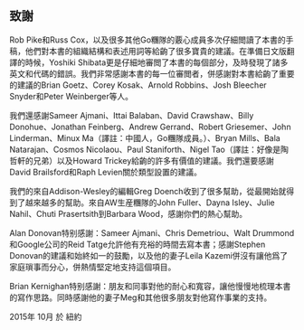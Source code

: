 ## 致謝

Rob Pike和Russ Cox，以及很多其他Go糰隊的覈心成員多次仔細閲讀了本書的手稿，他們對本書的組織結構和表述用詞等給齣了很多寶貴的建議。在準備日文版翻譯的時候，Yoshiki Shibata更是仔細地審閲了本書的每個部分，及時發現了諸多英文和代碼的錯誤。我們非常感謝本書的每一位審閲者，併感謝對本書給齣了重要的建議的Brian Goetz、Corey Kosak、Arnold Robbins、Josh Bleecher Snyder和Peter Weinberger等人。

我們還感謝Sameer Ajmani、Ittai Balaban、David Crawshaw、Billy Donohue、Jonathan Feinberg、Andrew Gerrand、Robert Griesemer、John Linderman、Minux Ma（譯註：中國人，Go糰隊成員。）、Bryan Mills、Bala Natarajan、Cosmos Nicolaou、Paul Staniforth、Nigel Tao（譯註：好像是陶哲軒的兄弟）以及Howard Trickey給齣的許多有價值的建議。我們還要感謝David Brailsford和Raph Levien關於類型設置的建議。

我們的來自Addison-Wesley的編輯Greg Doench收到了很多幫助，從最開始就得到了越來越多的幫助。來自AW生産糰隊的John Fuller、Dayna Isley、Julie Nahil、Chuti Prasertsith到Barbara Wood，感謝你們的熱心幫助。

Alan Donovan特别感謝：Sameer Ajmani、Chris Demetriou、Walt Drummond和Google公司的Reid Tatge允許他有充裕的時間去寫本書；感謝Stephen Donovan的建議和始終如一的鼓勵，以及他的妻子Leila Kazemi併沒有讓他爲了家庭瑣事而分心，併熱情堅定地支持這個項目。

Brian Kernighan特别感謝：朋友和同事對他的耐心和寬容，讓他慢慢地梳理本書的寫作思路。同時感謝他的妻子Meg和其他很多朋友對他寫作事業的支持。

2015年 10月 於 紐約


